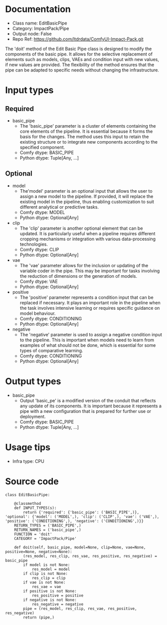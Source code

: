# Documentation
- Class name: EditBasicPipe
- Category: ImpactPack/Pipe
- Output node: False
- Repo Ref: https://github.com/ltdrdata/ComfyUI-Impact-Pack.git

The 'doit' method of the Edit Basic Pipe class is designed to modify the components of the basic pipe. It allows for the selective replacement of elements such as models, clips, VAEs and condition input with new values, if new values are provided. The flexibility of the method ensures that the pipe can be adapted to specific needs without changing the infrastructure.

# Input types
## Required
- basic_pipe
    - The 'basic_pipe' parameter is a cluster of elements containing the core elements of the pipeline. It is essential because it forms the basis for the changes. The method uses this input to retain the existing structure or to integrate new components according to the specified component.
    - Comfy dtype: BASIC_PIPE
    - Python dtype: Tuple[Any, ...]
## Optional
- model
    - The'model' parameter is an optional input that allows the user to assign a new model to the pipeline. If provided, it will replace the existing model in the pipeline, thus enabling customization to suit different analytical or predictive tasks.
    - Comfy dtype: MODEL
    - Python dtype: Optional[Any]
- clip
    - The 'clip' parameter is another optional element that can be updated. It is particularly useful when a pipeline requires different cropping mechanisms or integration with various data-processing technologies.
    - Comfy dtype: CLIP
    - Python dtype: Optional[Any]
- vae
    - The 'vae' parameter allows for the inclusion or updating of the variable coder in the pipe. This may be important for tasks involving the reduction of dimensions or the generation of models.
    - Comfy dtype: VAE
    - Python dtype: Optional[Any]
- positive
    - The 'positive' parameter represents a condition input that can be replaced if necessary. It plays an important role in the pipeline when the task involves intensive learning or requires specific guidance on model behaviour.
    - Comfy dtype: CONDITIONING
    - Python dtype: Optional[Any]
- negative
    - The 'negative' parameter is used to assign a negative condition input to the pipeline. This is important when models need to learn from examples of what should not be done, which is essential for some types of comparative learning.
    - Comfy dtype: CONDITIONING
    - Python dtype: Optional[Any]

# Output types
- basic_pipe
    - Output 'basic_pe' is a modified version of the conduit that reflects any update of its components. It is important because it represents a pipe with a new configuration that is prepared for further use or deployment.
    - Comfy dtype: BASIC_PIPE
    - Python dtype: Tuple[Any, ...]

# Usage tips
- Infra type: CPU

# Source code
```
class EditBasicPipe:

    @classmethod
    def INPUT_TYPES(s):
        return {'required': {'basic_pipe': ('BASIC_PIPE',)}, 'optional': {'model': ('MODEL',), 'clip': ('CLIP',), 'vae': ('VAE',), 'positive': ('CONDITIONING',), 'negative': ('CONDITIONING',)}}
    RETURN_TYPES = ('BASIC_PIPE',)
    RETURN_NAMES = ('basic_pipe',)
    FUNCTION = 'doit'
    CATEGORY = 'ImpactPack/Pipe'

    def doit(self, basic_pipe, model=None, clip=None, vae=None, positive=None, negative=None):
        (res_model, res_clip, res_vae, res_positive, res_negative) = basic_pipe
        if model is not None:
            res_model = model
        if clip is not None:
            res_clip = clip
        if vae is not None:
            res_vae = vae
        if positive is not None:
            res_positive = positive
        if negative is not None:
            res_negative = negative
        pipe = (res_model, res_clip, res_vae, res_positive, res_negative)
        return (pipe,)
```